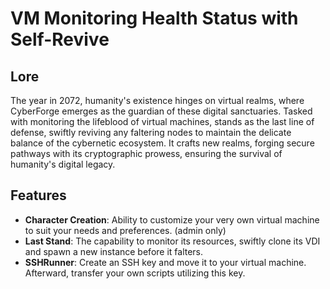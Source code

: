 # VM Monitoring Health Status with Self-Revive

## Lore

The year in 2072, humanity's existence hinges on virtual realms, where CyberForge emerges as the guardian of these digital sanctuaries. Tasked with monitoring the lifeblood of virtual machines, stands as the last line of defense, swiftly reviving any faltering nodes to maintain the delicate balance of the cybernetic ecosystem. It crafts new realms, forging secure pathways with its cryptographic prowess, ensuring the survival of humanity's digital legacy.

## Features

- **Character Creation**: Ability to customize your very own virtual machine to suit your needs and preferences. (admin only) 
- **Last Stand**: The capability to monitor its resources, swiftly clone its VDI and spawn a new instance before it falters.
- **SSHRunner**: Create an SSH key and move it to your virtual machine. Afterward, transfer your own scripts utilizing this key.
  
  